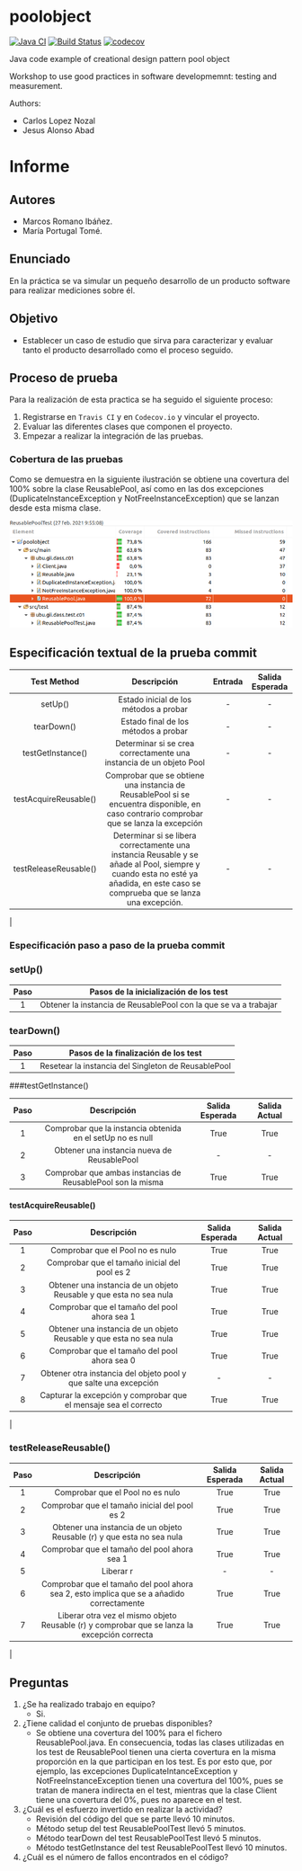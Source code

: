 poolobject
==========

[![Java CI](https://github.com/mpt1002/poolobject/actions/workflows/ci.yml/badge.svg)](https://github.com/mpt1002/poolobject/actions/workflows/ci.yml) [![Build Status](https://travis-ci.org/mpt1002/poolobject.svg?branch=master)](https://travis-ci.org/mpt1002/poolobject) [![codecov](https://codecov.io/gh/mpt1002/poolobject/branch/master/graph/badge.svg)](https://codecov.io/gh/mpt1002/poolobject)

Java code example of creational design pattern pool object

Workshop to use good practices in software developmemnt: testing and measurement.

Authors:

- Carlos Lopez Nozal
- Jesus Alonso Abad

# Informe

## Autores
- Marcos Romano Ibáñez.
- María Portugal Tomé.

## Enunciado
En la práctica se va simular un pequeño desarrollo de un producto software para realizar mediciones sobre él.

## Objetivo
- Establecer un caso de estudio que sirva para caracterizar y evaluar tanto el producto desarrollado como el proceso seguido.
## Proceso de prueba

Para la realización de esta practica se ha seguido el siguiente proceso:
1. Registrarse en `Travis CI` y en `Codecov.io` y vincular el proyecto.
2. Evaluar las diferentes clases que componen el proyecto. 
3. Empezar a realizar la integración de las pruebas.

### Cobertura de las pruebas

Como se demuestra en la siguiente ilustración se obtiene una covertura del 100% sobre la clase ReusablePool, así como en las dos excepciones (DuplicateInstanceException y NotFreeInstanceException) que se lanzan desde esta misma clase.

![AltText](pics/coverage_27_02_2021.png "Covertura de las pruebas")

## Especificación textual de la prueba commit

| Test Method | Descripción | Entrada | Salida Esperada |
| :---:| :---: | :---:| :---: |
| setUp() | Estado inicial de los métodos a probar | - | - |
| tearDown() | Estado final de los métodos a probar| - | - |
|testGetInstance() | Determinar si se crea correctamente una instancia de un objeto Pool| - | - |
|testAcquireReusable() | Comprobar que se obtiene una instancia de ReusablePool si se encuentra disponible, en caso contrario comprobar que se lanza la excepción| - | - |
|testReleaseReusable() | Determinar si se libera correctamente una instancia Reusable y se añade al Pool, siempre y cuando esta no esté ya añadida, en este caso se comprueba que se lanza una excepción.| - | - |
|

### Especificación paso a paso de la prueba commit

### setUp()

| Paso | Pasos de la inicialización de los test |
| :---: | :---: |
| 1 | Obtener la instancia de ReusablePool con la que se va a trabajar |

### tearDown()

| Paso | Pasos de la finalización de los test |
| :---: | :---: |
| 1 | Resetear la instancia del Singleton de ReusablePool |

###testGetInstance()

| Paso | Descripción | Salida Esperada | Salida Actual |
| :---: | :---: | :---: | :---: |
| 1 | Comprobar que la instancia obtenida en el setUp no es null | True | True |
| 2 | Obtener una instancia nueva de ReusablePool | - | - |
| 3 | Comprobar que ambas instancias de ReusablePool son la misma | True | True |

#### testAcquireReusable()

| Paso | Descripción | Salida Esperada | Salida Actual |
| :---: | :---: | :---: | :---: |
| 1 |  Comprobar que el Pool no es nulo | True | True |
| 2 | Comprobar que el tamaño inicial del pool es 2 | True | True|
| 3 | Obtener una instancia de un objeto Reusable y que esta no sea nula| True | True|
| 4 | Comprobar que el tamaño del pool ahora sea 1 | True | True |
| 5 | Obtener una instancia de un objeto Reusable y que esta no sea nula| True | True|
| 6 | Comprobar que el tamaño del pool ahora sea 0 | True | True |
| 7 | Obtener otra instancia del objeto pool y que salte una excepción| - | - |
| 8 | Capturar la excepción y comprobar que el mensaje sea el correcto | True | True|
|

### testReleaseReusable()
| Paso | Descripción | Salida Esperada | Salida Actual |
| :---: | :---: | :---: | :---: |
| 1 |  Comprobar que el Pool no es nulo | True | True |
| 2 | Comprobar que el tamaño inicial del pool es 2 | True | True|
| 3 | Obtener una instancia de un objeto Reusable (r) y que esta no sea nula| True | True|
| 4 | Comprobar que el tamaño del pool ahora sea 1 | True | True |
| 5 | Liberar r | - | - |
| 6 | Comprobar que el tamaño del pool ahora sea 2, esto implica que se a añadido correctamente | True | True |
| 7 | Liberar otra vez el mismo objeto Reusable (r) y comprobar que se lanza la excepción correcta | True | True |
|



## Preguntas

1. ¿Se ha realizado trabajo en equipo?
   - Si.
2. ¿Tiene calidad el conjunto de pruebas disponibles?
   - Se obtiene una covertura del 100% para el fichero ReusablePool.java. En consecuencia, todas las clases utilizadas en los test de ReusablePool tienen una cierta covertura en la misma proporción en la que participan en los test. Es por esto que, por ejemplo, las excepciones DuplicateIntanceException y NotFreeInstanceException tienen una covertura del 100%, pues se tratan de manera indirecta en el test, mientras que la clase Client tiene una covertura del 0%, pues no aparece en el test.
3. ¿Cuál es el esfuerzo invertido en realizar la actividad?
   - Revisión del código del que se parte llevó 10 minutos.
   - Método setup del test ReusablePoolTest llevó 5 minutos.
   - Método tearDown del test ReusablePoolTest llevó 5 minutos.
   - Método testGetInstance del test ReusablePoolTest llevó 10 minutos.
4. ¿Cuál es el número de fallos encontrados en el código?





